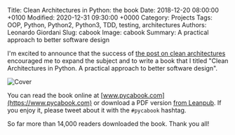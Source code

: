 Title: Clean Architectures in Python: the book
Date: 2018-12-20 08:00:00 +0100
Modified: 2020-12-31 09:30:00 +0000
Category: Projects
Tags: OOP, Python, Python2, Python3, TDD, testing, architectures
Authors: Leonardo Giordani
Slug: cabook
Image: cabook
Summary: A practical approach to better software design

I'm excited to announce that the success of [the post on clean architectures]({filename}clean-architectures-in-python-a-step-by-step-example.markdown) encouraged me to expand the subject and to write a book that I titled "Clean Architectures in Python. A practical approach to better software design".

<div class="center-image">
<img src="/images/cabook/cover.jpg" alt="Cover" />
</div>

You can read the book online at [www.pycabook.com](https://www.pycabook.com) or download a PDF version [from Leanpub](https://leanpub.com/clean-architectures-in-python). If you enjoy it, please tweet about it with the `#pycabook` hashtag.

So far more than 14,000 readers downloaded the book. Thank you all!
